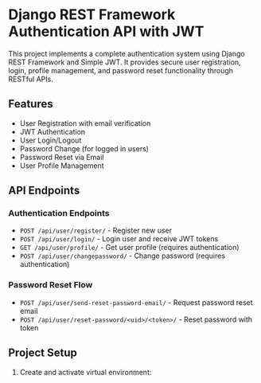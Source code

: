 # Django REST Framework Authentication API with JWT

This project implements a complete authentication system using Django REST Framework and Simple JWT. It provides secure user registration, login, profile management, and password reset functionality through RESTful APIs.

## Features

- User Registration with email verification
- JWT Authentication
- User Login/Logout
- Password Change (for logged in users) 
- Password Reset via Email
- User Profile Management

## API Endpoints

### Authentication Endpoints
- `POST /api/user/register/` - Register new user
- `POST /api/user/login/` - Login user and receive JWT tokens
- `GET /api/user/profile/` - Get user profile (requires authentication)
- `POST /api/user/changepassword/` - Change password (requires authentication)

### Password Reset Flow
- `POST /api/user/send-reset-password-email/` - Request password reset email
- `POST /api/user/reset-password/<uid>/<token>/` - Reset password with token

## Project Setup

1. Create and activate virtual environment:
